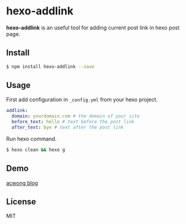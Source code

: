 # hexo-addlink

**hexo-addlink** is an useful tool for adding current post link in hexo post page.

## Install

```bash
$ npm install hexo-addlink --save
```

## Usage

First add configuration in `_config.yml` from your hexo project.

```yaml
addlink:
  domain: yourdomain.com # the domain of your site
  before_text: hello # text before the post link
  after_text: bye # text after the post link
```

Run hexo command.

```bash
$ hexo clean && hexo g
```

## Demo

[acwong blog](http://blog.acwong.org)

## License

MIT